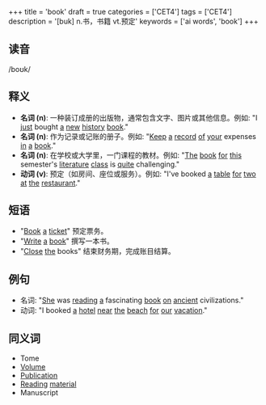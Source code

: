 +++
title = 'book'
draft = true
categories = ['CET4']
tags = ['CET4']
description = '[buk] n.书，书籍 vt.预定'
keywords = ['ai words', 'book']
+++

## 读音
/boʊk/

## 释义
- **名词 (n)**: 一种装订成册的出版物，通常包含文字、图片或其他信息。例如: "I [just](/zh/post/just/) bought [a](/zh/post/a/) [new](/zh/post/new/) [history](/zh/post/history/) [book](/zh/post/book/)."
- **名词 (n)**: 作为记录或记账的册子。例如: "[Keep](/zh/post/keep/) [a](/zh/post/a/) [record](/zh/post/record/) [of](/zh/post/of/) [your](/zh/post/your/) expenses [in](/zh/post/in/) [a](/zh/post/a/) [book](/zh/post/book/)."
- **名词 (n)**: 在学校或大学里，一门课程的教材。例如: "[The](/zh/post/the/) [book](/zh/post/book/) [for](/zh/post/for/) [this](/zh/post/this/) semester's [literature](/zh/post/literature/) [class](/zh/post/class/) is [quite](/zh/post/quite/) challenging."
- **动词 (v)**: 预定（如房间、座位或服务）。例如: "I've booked [a](/zh/post/a/) [table](/zh/post/table/) [for](/zh/post/for/) [two](/zh/post/two/) [at](/zh/post/at/) [the](/zh/post/the/) [restaurant](/zh/post/restaurant/)."

## 短语
- "[Book](/zh/post/book/) [a](/zh/post/a/) [ticket](/zh/post/ticket/)" 预定票务。
- "[Write](/zh/post/write/) [a](/zh/post/a/) [book](/zh/post/book/)" 撰写一本书。
- "[Close](/zh/post/close/) [the](/zh/post/the/) books" 结束财务期，完成账目结算。

## 例句
- 名词: "[She](/zh/post/she/) was [reading](/zh/post/reading/) [a](/zh/post/a/) fascinating [book](/zh/post/book/) [on](/zh/post/on/) [ancient](/zh/post/ancient/) civilizations."
- 动词: "I booked [a](/zh/post/a/) [hotel](/zh/post/hotel/) [near](/zh/post/near/) [the](/zh/post/the/) [beach](/zh/post/beach/) [for](/zh/post/for/) [our](/zh/post/our/) [vacation](/zh/post/vacation/)."

## 同义词
- Tome
- [Volume](/zh/post/volume/)
- [Publication](/zh/post/publication/)
- [Reading](/zh/post/reading/) [material](/zh/post/material/)
- Manuscript
